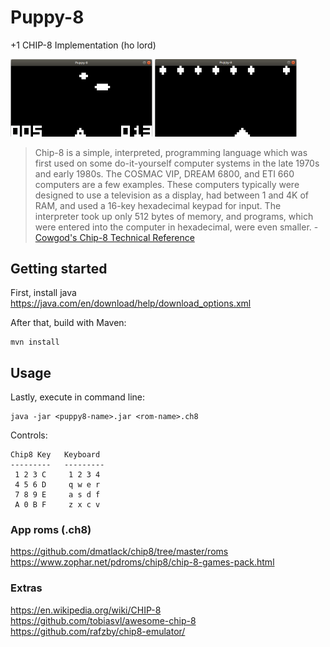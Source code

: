 # Puppy-8
 +1 CHIP-8 Implementation (ho lord)

<img src="https://github.com/allergictoeng/Puppy-8/blob/master/img/ufo.png" width="45%"></img> 
<img src="https://github.com/allergictoeng/Puppy-8/blob/master/img/missle.png" width="45%"></img>

> Chip-8 is a simple, interpreted, programming language which was first used on some do-it-yourself computer systems in the late 1970s and early 1980s. The COSMAC VIP, DREAM 6800, and ETI 660 computers are a few examples. These computers typically were designed to use a television as a display, had between 1 and 4K of RAM, and used a 16-key hexadecimal keypad for input. The interpreter took up only 512 bytes of memory, and programs, which were entered into the computer in hexadecimal, were even smaller. - [Cowgod's Chip-8 Technical Reference](http://devernay.free.fr/hacks/chip8/C8TECH10.HTM)

## Getting started
First, install java </br>
https://java.com/en/download/help/download_options.xml

After that, build with Maven:
```
mvn install
```
## Usage
Lastly, execute in command line:
```
java -jar <puppy8-name>.jar <rom-name>.ch8
```

Controls:
```
Chip8 Key   Keyboard
---------   ---------
 1 2 3 C     1 2 3 4
 4 5 6 D     q w e r
 7 8 9 E     a s d f
 A 0 B F     z x c v
```
### App roms (.ch8)
https://github.com/dmatlack/chip8/tree/master/roms </br>
https://www.zophar.net/pdroms/chip8/chip-8-games-pack.html

### Extras
https://en.wikipedia.org/wiki/CHIP-8 </br>
https://github.com/tobiasvl/awesome-chip-8 </br>
https://github.com/rafzby/chip8-emulator/ 
